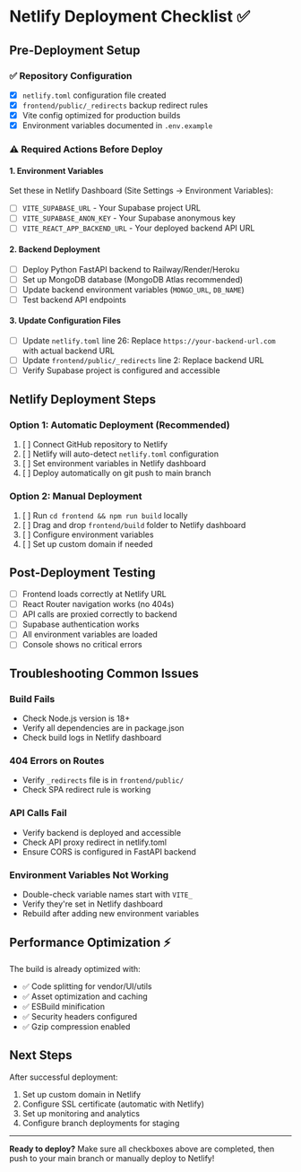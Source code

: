 # Netlify Deployment Checklist ✅

## Pre-Deployment Setup

### ✅ Repository Configuration
- [x] `netlify.toml` configuration file created
- [x] `frontend/public/_redirects` backup redirect rules
- [x] Vite config optimized for production builds
- [x] Environment variables documented in `.env.example`

### ⚠️ Required Actions Before Deploy

#### 1. Environment Variables
Set these in Netlify Dashboard (Site Settings → Environment Variables):
- [ ] `VITE_SUPABASE_URL` - Your Supabase project URL
- [ ] `VITE_SUPABASE_ANON_KEY` - Your Supabase anonymous key  
- [ ] `VITE_REACT_APP_BACKEND_URL` - Your deployed backend API URL

#### 2. Backend Deployment
- [ ] Deploy Python FastAPI backend to Railway/Render/Heroku
- [ ] Set up MongoDB database (MongoDB Atlas recommended)
- [ ] Update backend environment variables (`MONGO_URL`, `DB_NAME`)
- [ ] Test backend API endpoints

#### 3. Update Configuration Files
- [ ] Update `netlify.toml` line 26: Replace `https://your-backend-url.com` with actual backend URL
- [ ] Update `frontend/public/_redirects` line 2: Replace backend URL
- [ ] Verify Supabase project is configured and accessible

## Netlify Deployment Steps

### Option 1: Automatic Deployment (Recommended)
1. [ ] Connect GitHub repository to Netlify
2. [ ] Netlify will auto-detect `netlify.toml` configuration
3. [ ] Set environment variables in Netlify dashboard
4. [ ] Deploy automatically on git push to main branch

### Option 2: Manual Deployment
1. [ ] Run `cd frontend && npm run build` locally
2. [ ] Drag and drop `frontend/build` folder to Netlify dashboard
3. [ ] Configure environment variables
4. [ ] Set up custom domain if needed

## Post-Deployment Testing

- [ ] Frontend loads correctly at Netlify URL
- [ ] React Router navigation works (no 404s)
- [ ] API calls are proxied correctly to backend
- [ ] Supabase authentication works
- [ ] All environment variables are loaded
- [ ] Console shows no critical errors

## Troubleshooting Common Issues

### Build Fails
- Check Node.js version is 18+
- Verify all dependencies are in package.json
- Check build logs in Netlify dashboard

### 404 Errors on Routes
- Verify `_redirects` file is in `frontend/public/`
- Check SPA redirect rule is working

### API Calls Fail
- Verify backend is deployed and accessible
- Check API proxy redirect in netlify.toml
- Ensure CORS is configured in FastAPI backend

### Environment Variables Not Working
- Double-check variable names start with `VITE_`
- Verify they're set in Netlify dashboard
- Rebuild after adding new environment variables

## Performance Optimization ⚡

The build is already optimized with:
- ✅ Code splitting for vendor/UI/utils
- ✅ Asset optimization and caching
- ✅ ESBuild minification
- ✅ Security headers configured
- ✅ Gzip compression enabled

## Next Steps

After successful deployment:
1. Set up custom domain in Netlify
2. Configure SSL certificate (automatic with Netlify)
3. Set up monitoring and analytics
4. Configure branch deployments for staging

---

**Ready to deploy?** Make sure all checkboxes above are completed, then push to your main branch or manually deploy to Netlify!